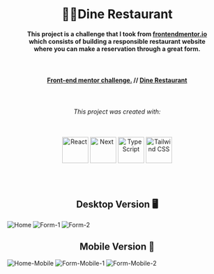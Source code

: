 <h1 align="center">🥘🥖Dine Restaurant</h1>

<h4 align="center">
    This project is a challenge that I took from <a href="https://www.frontendmentor.io/challenges/dine-restaurant-website-yAt7Vvxt7">frontendmentor.io </a><br>
    which consists of building a responsible restaurant website<br>
    where you can make a reservation through a great form.<br>
</h4>
<br>

<h4 align="center">
    <a align="center" href="https://www.frontendmentor.io/solutions/responsive-animated-dine-restaurant-UExuSoBmYK">Front-end mentor challenge.</a> //
     <a align="center" href="https://dine-restaurant-blue.vercel.app//">Dine Restaurant</a>
</h4>

<br />

<h6 align="center"> This project was created with:</h6>
<br>
 <div align="center">
    <img src="https://www.svgrepo.com/show/493719/react-javascript-js-framework-facebook.svg" width=60px height=60px alt="React"/>
    <img src="https://www.svgrepo.com/show/342062/next-js.svg" width=60px height=60px alt="Next"/>
    <img src="https://www.svgrepo.com/show/374146/typescript-official.svg"  width=60px height=60px alt="TypeScript"/>
    <img src="https://www.svgrepo.com/show/374118/tailwind.svg"  width=60px height=60px alt="Tailwind CSS"/>
 </div>

<br><br>

<!-- Desktop -->
<h2 align="center">Desktop Version 🖥️</h2>
<img src="./github-imgs/desktop-1.png" title="Home">
<img src="./github-imgs/desktop-2.png" title="Form-1">
<img src="./github-imgs/desktop-3.png" title="Form-2">

<!-- Mobile -->
<h2 align="center">Mobile Version 📱</h2>
<img src="./github-imgs/mobile-1.png" title="Home-Mobile">
<img src="./github-imgs/mobile-form-1.png" title="Form-Mobile-1">
<img src="./github-imgs/mobile-form-2.png" title="Form-Mobile-2">



<!--Made By Gustavo J. Souza -->
